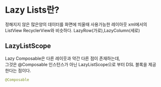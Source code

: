 # Lazy Lists란?
정해지지 않은 많은양의 데이터를 화면에 띄울때 사용가능한 레이아웃
xml에서의 ListView RecyclerView와 비슷하다.
LazyRow(가로),LazyColumn(세로)

## LazyListScope
Lazy Composable은 다른 레이웃과 약간 다른 점이 존재하는데,<br>
그것은 @Composable 인스턴스가 아닌 LazyListScope으로 부터 DSL 블록을 제공한다는 점이다.
```kotlin
@Composable

```